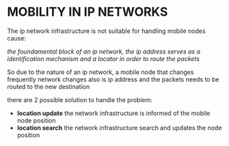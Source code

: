 # MOBILITY IN IP NETWORKS

The ip network infrastructure is not suitable for handling mobile nodes cause:

*the foundamental block of an ip network, the ip address serves as a identification mechanism and a locator in order to route the packets*

So due to the nature of an ip network, a mobile node  that changes frequently network changes also is ip address and the packets needs to be routed to the new destination

there are 2 possible solution to handle the problem:

- **location update** the network infrastructure is informed of the mobile node position
- **location search** the network infrastructure search and updates the node position